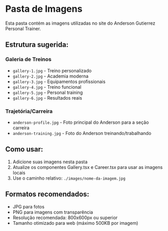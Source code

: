 # Pasta de Imagens

Esta pasta contém as imagens utilizadas no site do Anderson Gutierrez Personal Trainer.

## Estrutura sugerida:

### Galeria de Treinos
- `gallery-1.jpg` - Treino personalizado
- `gallery-2.jpg` - Academia moderna  
- `gallery-3.jpg` - Equipamentos profissionais
- `gallery-4.jpg` - Treino funcional
- `gallery-5.jpg` - Personal training
- `gallery-6.jpg` - Resultados reais

### Trajetória/Carreira
- `anderson-profile.jpg` - Foto principal do Anderson para a seção carreira
- `anderson-training.jpg` - Foto do Anderson treinando/trabalhando

## Como usar:

1. Adicione suas imagens nesta pasta
2. Atualize os componentes Gallery.tsx e Career.tsx para usar as imagens locais
3. Use o caminho relativo: `./images/nome-da-imagem.jpg`

## Formatos recomendados:
- JPG para fotos
- PNG para imagens com transparência
- Resolução recomendada: 800x600px ou superior
- Tamanho otimizado para web (máximo 500KB por imagem)